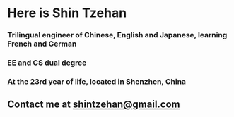# Here is Shin Tzehan

### Trilingual engineer of Chinese, English and Japanese, learning French and German
### EE and CS dual degree
### At the 23rd year of life, located in Shenzhen, China
## Contact me at <shintzehan@gmail.com>

